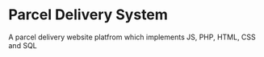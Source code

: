 # Parcel Delivery System
 A parcel delivery website platfrom which implements JS, PHP, HTML, CSS and SQL

